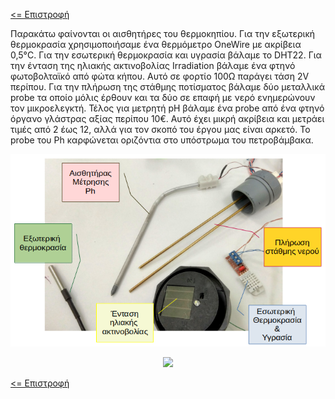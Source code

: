 <a href="../README.md"><= Επιστροφή</a><br>

<p>Παρακάτω φαίνονται οι αισθητήρες του θερμοκηπίου. Για την εξωτερική θερμοκρασία χρησιμοποιήσαμε ένα θερμόμετρο OneWire με ακρίβεια 0,5°C. Για την εσωτερική θερμοκρασία και υγρασία βάλαμε το DHT22. Για την ένταση της ηλιακής ακτινοβολίας Irradiation βάλαμε ένα φτηνό φωτοβολταϊκό από φώτα κήπου. Αυτό σε φορτίο 100Ω παράγει τάση 2V περίπου. Για την πλήρωση της στάθμης ποτίσματος βάλαμε δύο μεταλλικά probe τα οποίο μόλις έρθουν και τα δύο σε επαφή με νερό ενημερώνουν τον μικροελεγκτή. Τέλος για μετρητή pH βάλαμε ένα probe από ένα φτηνό όργανο γλάστρας αξίας περίπου 10€. Αυτό έχει μικρή ακρίβεια και μετράει τιμές από 2 έως 12, αλλά για τον σκοπό του έργου μας είναι αρκετό. Το probe του Ph καρφώνεται οριζόντια στο υπόστρωμα του πετροβάμβακα.</p>
  <p align="center"><img src="../resources/images/sensors.png" width="600"></p>
  <p align="center"><img src="../resources/images/internal.jpg" width="600"></p>

  <a href="../README.md"><= Επιστροφή</a><br>
